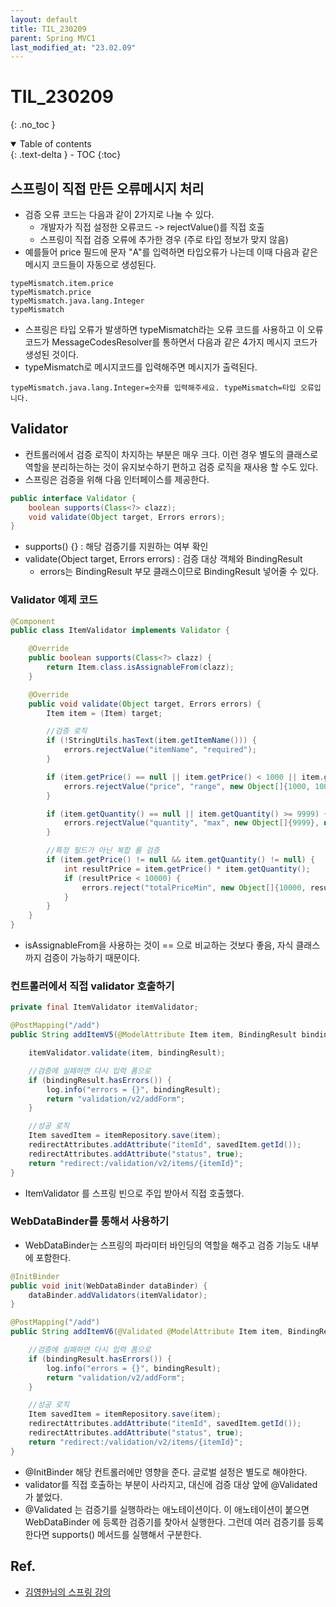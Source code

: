 ```yaml
---
layout: default
title: TIL_230209
parent: Spring MVC1
last_modified_at: "23.02.09"
---
```


# TIL_230209
{: .no_toc }

<details open markdown="block">
  <summary>
    Table of contents
  </summary>
  {: .text-delta }
- TOC
{:toc}
</details>

## 스프링이 직접 만든 오류메시지 처리

- 검증 오류 코드는 다음과 같이 2가지로 나눌 수 있다.
    - 개발자가 직접 설정한 오류코드 -> rejectValue()를 직접 호출
    - 스프링이 직접 검증 오류에 추가한 경우 (주로 타입 정보가 맞지 않음)
- 예를들어 price 필드에 문자 "A"를 입력하면 타입오류가 나는데 이때 다음과 같은 메시지 코드들이 자동으로 생성된다.

```text
typeMismatch.item.price 
typeMismatch.price 
typeMismatch.java.lang.Integer 
typeMismatch
```

- 스프링은 타입 오류가 발생하면 typeMismatch라는 오류 코드를 사용하고 이 오류 코드가 MessageCodesResolver를 통하면서 다음과 같은 4가지 메시지 코드가 생성된 것이다.
- typeMismatch로 메시지코드를 입력해주면 메시지가 출력된다.

```text
typeMismatch.java.lang.Integer=숫자를 입력해주세요. typeMismatch=타입 오류입니다.
```

## Validator
- 컨트롤러에서 검증 로직이 차지하는 부분은 매우 크다. 이런 경우 별도의 클래스로 역할을 분리하는하는 것이 유지보수하기 편하고 검증 로직을 재사용 할 수도 있다.
- 스프링은 검증을 위해 다음 인터페이스를 제공한다.

```java
public interface Validator {
    boolean supports(Class<?> clazz);
    void validate(Object target, Errors errors);
}
```
- supports() {} : 해당 검증기를 지원하는 여부 확인 
- validate(Object target, Errors errors) : 검증 대상 객체와 BindingResult
    - errors는 BindingResult 부모 클래스이므로 BindingResult 넣어줄 수 있다.

### Validator 예제 코드

```java
@Component
public class ItemValidator implements Validator {

	@Override
	public boolean supports(Class<?> clazz) {
		return Item.class.isAssignableFrom(clazz);
	}

	@Override
	public void validate(Object target, Errors errors) {
		Item item = (Item) target;

		//검증 로직
		if (!StringUtils.hasText(item.getItemName())) {
			errors.rejectValue("itemName", "required");
		}

		if (item.getPrice() == null || item.getPrice() < 1000 || item.getPrice() > 1000000) {
			errors.rejectValue("price", "range", new Object[]{1000, 1000000}, null);
		}

		if (item.getQuantity() == null || item.getQuantity() >= 9999) {
			errors.rejectValue("quantity", "max", new Object[]{9999}, null);
		}

		//특정 필드가 아닌 복합 룰 검증
		if (item.getPrice() != null && item.getQuantity() != null) {
			int resultPrice = item.getPrice() * item.getQuantity();
			if (resultPrice < 10000) {
				errors.reject("totalPriceMin", new Object[]{10000, resultPrice}, null);
			}
		}
	}
}

```
- isAssignableFrom을 사용하는 것이 == 으로 비교하는 것보다 좋음, 자식 클래스까지 검증이 가능하기 때문이다.

### 컨트롤러에서 직접 validator 호출하기

```java
private final ItemValidator itemValidator;

@PostMapping("/add")
public String addItemV5(@ModelAttribute Item item, BindingResult bindingResult, RedirectAttributes redirectAttributes, Model model) {

    itemValidator.validate(item, bindingResult);

    //검증에 실패하면 다시 입력 폼으로
    if (bindingResult.hasErrors()) {
        log.info("errors = {}", bindingResult);
        return "validation/v2/addForm";
    }

    //성공 로직
    Item savedItem = itemRepository.save(item);
    redirectAttributes.addAttribute("itemId", savedItem.getId());
    redirectAttributes.addAttribute("status", true);
    return "redirect:/validation/v2/items/{itemId}";
}
```

- ItemValidator 를 스프링 빈으로 주입 받아서 직접 호출했다.

### WebDataBinder를 통해서 사용하기
- WebDataBinder는 스프링의 파라미터 바인딩의 역할을 해주고 검증 기능도 내부에 포함한다.

```java
@InitBinder
public void init(WebDataBinder dataBinder) {
    dataBinder.addValidators(itemValidator);
}

@PostMapping("/add")
public String addItemV6(@Validated @ModelAttribute Item item, BindingResult bindingResult, RedirectAttributes redirectAttributes, Model model) {

    //검증에 실패하면 다시 입력 폼으로
    if (bindingResult.hasErrors()) {
        log.info("errors = {}", bindingResult);
        return "validation/v2/addForm";
    }

    //성공 로직
    Item savedItem = itemRepository.save(item);
    redirectAttributes.addAttribute("itemId", savedItem.getId());
    redirectAttributes.addAttribute("status", true);
    return "redirect:/validation/v2/items/{itemId}";
}
```

- @InitBinder 해당 컨트롤러에만 영향을 준다. 글로벌 설정은 별도로 해야한다.
- validator를 직접 호출하는 부분이 사라지고, 대신에 검증 대상 앞에 @Validated 가 붙었다.
- @Validated 는 검증기를 실행하라는 애노테이션이다. 이 애노테이션이 붙으면 WebDataBinder 에 등록한 검증기를 찾아서 실행한다. 그런데 여러 검증기를 등록한다면 supports() 메서드를 실행해서 구분한다.

## Ref.
- <a href="https://www.inflearn.com/course/%EC%8A%A4%ED%94%84%EB%A7%81-mvc-2/dashboard">김영한님의 스프링 강의</a>
